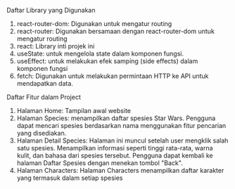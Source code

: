 
Daftar Library yang Digunakan

1. react-router-dom: Digunakan untuk mengatur routing 
2. react-router: Digunakan bersamaan dengan react-router-dom untuk mengatur routing 
3. react: Library inti projek ini
4. useState: untuk mengelola state dalam komponen fungsi.
5. useEffect: untuk melakukan efek samping (side effects) dalam komponen fungsi
6. fetch: Digunakan untuk melakukan permintaan HTTP ke API untuk mendapatkan data.



Daftar Fitur dalam Project

1. Halaman Home: Tampilan awal website
2. Halaman Species: menampilkan daftar spesies Star Wars. Pengguna dapat mencari spesies berdasarkan nama menggunakan fitur pencarian yang disediakan. 
3. Halaman Detail Species: Halaman ini muncul setelah user mengklik salah satu spesies.  Menampilkan informasi seperti tinggi rata-rata, warna kulit, dan bahasa dari spesies tersebut. Pengguna dapat kembali ke halaman Daftar Spesies dengan menekan tombol "Back".
4. Halaman Characters: Halaman Characters menampilkan daftar karakter yang termasuk dalam setiap spesies